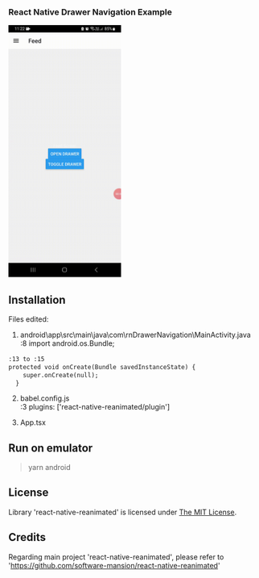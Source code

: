 ### React Native Drawer Navigation Example
<img src="Drawer_demo.gif" height="500"/>

## Installation
Files edited:
1. android\app\src\main\java\com\rnDrawerNavigation\MainActivity.java  
:8 import android.os.Bundle;  
```
:13 to :15
protected void onCreate(Bundle savedInstanceState) {  
    super.onCreate(null);  
  }  
```

2. babel.config.js  
:3 plugins: ['react-native-reanimated/plugin']

3. App.tsx

## Run on emulator
> yarn android

## License

Library 'react-native-reanimated' is licensed under [The MIT License](https://mit-license.org/). 

## Credits
Regarding main project 'react-native-reanimated', please refer to 'https://github.com/software-mansion/react-native-reanimated'
